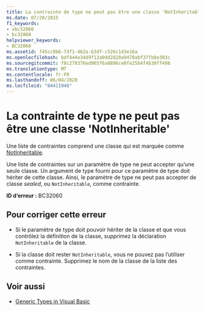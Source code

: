 ```yaml
---
title: La contrainte de type ne peut pas être une classe 'NotInheritable'
ms.date: 07/20/2015
f1_keywords:
- vbc32060
- bc32060
helpviewer_keywords:
- BC32060
ms.assetid: f45cc0b6-7df1-462a-b3df-c526c143e16a
ms.openlocfilehash: bdf444e34d9f13a0dd2820a9470abf37fb8e303c
ms.sourcegitcommit: f8c270376ed905f6a8896ce0fe25b4f4b38ff498
ms.translationtype: MT
ms.contentlocale: fr-FR
ms.lasthandoff: 06/04/2020
ms.locfileid: "84411946"
---
```

# <a name="type-constraint-cannot-be-a-notinheritable-class"></a>La contrainte de type ne peut pas être une classe 'NotInheritable'
Une liste de contraintes comprend une classe qui est marquée comme [NotInheritable](../language-reference/modifiers/notinheritable.md).  
  
 Une liste de contraintes sur un paramètre de type ne peut accepter qu’une seule classe. Un argument de type fourni pour ce paramètre de type doit hériter de cette classe. Ainsi, le paramètre de type ne peut pas accepter de classe *sealed*, ou `NotInheritable`, comme contrainte.  
  
 **ID d’erreur :** BC32060  
  
## <a name="to-correct-this-error"></a>Pour corriger cette erreur  
  
- Si le paramètre de type doit pouvoir hériter de la classe et que vous contrôlez la définition de la classe, supprimez la déclaration `NotInheritable` de la classe.  
  
- Si la classe doit rester `NotInheritable`, vous ne pouvez pas l’utiliser comme contrainte. Supprimez le nom de la classe de la liste des contraintes.  
  
## <a name="see-also"></a>Voir aussi

- [Generic Types in Visual Basic](../programming-guide/language-features/data-types/generic-types.md)
